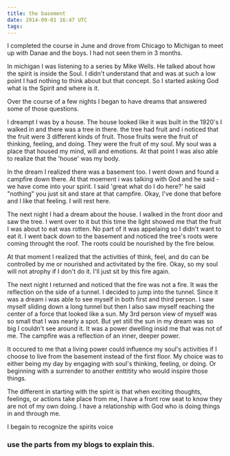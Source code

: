 ```yaml
---
title: the basement
date: 2014-09-01 16:47 UTC
tags:
---
```


I completed the course in June and drove from Chicago to Michigan to meet up with Danae and the boys. I had not seen them in 3 months.

In michigan I was listening to a series by Mike Wells. He talked about how the spirit is inside the Soul. I didn't understand that and was at such a low point I had nothing to think about but that concept. So I started asking God what is the Spirit and where is it.

Over the course of a few nights I began to have dreams that answered some of those questions.

I dreampt I was by a house. The house looked like it was built in the 1920's I walked in and there was a tree in there. the tree had fruit and i noticed that the fruit were 3 different kinds of fruit. Those fruits were the fruit of thinking, feeling, and doing. They were the fruit of my soul. My soul was a place that housed my mind, will and emotions. At that point I was also able to realize that the 'house' was my body.

In the dream I realized there was a basement too. I went down and found a campfire down there. At that moement i was talking with God and he said - we have come into your spirit. I said 'great what do I do here?' he said "nothing" you just sit and stare at that campfire. Okay, I've done that before and I like that feeling. I will rest here.

The next night I had a dream about the house. I walked in the front door and saw the tree. I went over to it but this time the light showed me that the fruit I was about to eat was rotten. No part of it was appelaing so I didn't want to eat it. I went back down to the basement and noticed the tree's roots were coming throught the roof. The roots could be nourished by the fire below.

At that moment I realized that the activities of think, feel, and do can be controlled by me or nourished and activitated by the fire. Okay, so my soul will not atrophy if I don't do it. I'll just sit by this fire again.

The next night I returned and noticed that the fire was not a fire. It was the reflection on the side of a tunnel. I decided to jump into the tunnel. Since it was a dream i was able to see myself in both first and third person. I saw myself sliding down a long tunnel but then I also saw myself reaching the center of a force that looked like a sun. My 3rd person view of myself was so small that I was nearly a spot. But yet still the sun in my dream was so big I couldn't see around it. It was a power dwelling insid me that was not of me. The campfire was a reflection of an inner, deeper power.

It occured to me that a living power could influence my soul's activities if I choose to live from the basement instead of the first floor. My choice was to either being my day by engaging with soul's thinking, feeling, or doing. Or beginning with a surrender to another enttitity who would inspire those things.

The different in starting with the spirit is that when exciting thoughts, feelings, or actions take place from me, I have a front row seat to know they are not of my own doing. I have a relationship with God who is doing things in and through me.

I begain to recognize the spirits voice

### use the parts from my blogs to explain this.
